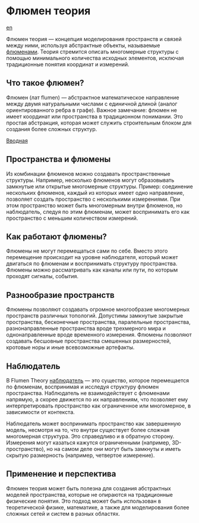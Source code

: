 # Флюмен теория

[en](../README.md)

Флюмен теория — концепция моделирования пространств и связей между ними, используя абстрактные объекты, 
называемые [флюменами](./flumen.md). Теория стремится описать многомерные структуры с помощью 
минимального количества исходных элементов, исключая традиционные понятия координат и измерений.

## Что такое флюмен?

Флюмен (лат flumen) — абстрактное математическое направление между двумя 
натуральными числами с единичной длиной (аналог ориентированного ребра в графе). 
Важное замечание: флюмен не имеет координат или пространства в традиционном 
понимании. Это простая абстракция, которая может служить строительным блоком для 
создания более сложных структур.

[Вводная](./flumen-intro.md)

## Пространства и флюмены

Из комбинации флюменов можно создавать пространственные структуры. Например, 
несколько флюменов могут образовывать замкнутые или открытые многомерные 
структуры. Пример: соединение нескольких флюменов, каждый из которых имеет одно 
направление, позволяет создать пространство с несколькими измерениями. При этом 
пространство может быть многомерным внутри флюменов, но наблюдатель, следуя по 
этим флюменам, может воспринимать его как пространство с меньшим количеством 
измерений.

## Как работают флюмены?

Флюмены не могут перемещаться сами по себе. Вместо этого перемещение происходит на уровне наблюдателя, 
который может двигаться по флюменам и воспринимать структуру пространства.
Флюмены можно рассматривать как каналы или пути, по которым проходят сигналы, события.

## Разнообразие пространств

Флюмены позволяют создавать огромное многообразие многомерных пространств различных топологий.
Допустимы замкнутые закрытые пространства, бесконечные пространства, паралельные пространства, 
разнонаправленные пространства вроде трехмерного мира и однонаправленные вроде временного измерения.
Флюмены позволяют создавать бесшовные пространства смешенных размерностей, кротовые норы и иные 
всевозможные артефакты.

## Наблюдатель

В Flumen Theory [наблюдатель](./observers.md) — это существо, которое перемещается по флюменам, 
воспринимая и исследуя структуру флюмен пространства. Наблюдатель не взаимодействует с флюменами 
напрямую, а скорее движется по их направлениям, что позволяет ему интерпретировать пространство 
как ограниченное или многомерное, в зависимости от контекста.

Наблюдатель может воспринимать пространство как завершенную модель, несмотря на то, что внутри
существует более сложная многомерная структура. Это справедливо и в обратную сторону.
Измерения могут казаться кажутся ограниченными (например, 3D-пространство), но на самом деле 
они могут быть замкнуты и иметь скрытую размерность (например, четвертое измерение).

## Применение и перспектива

Флюмен теория может быть полезна для создания абстрактных моделей пространства, которые не опираются 
на традиционные физические понятия. Это подход может быть использован в теоретической физике, математике, 
а также для моделирования более сложных сетей и систем в разных областях.

